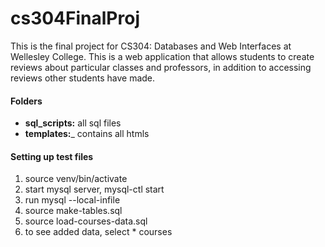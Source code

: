 # cs304FinalProj
This is the final project for CS304: Databases and Web Interfaces at Wellesley College. This is a web application that allows students to create reviews about particular classes and professors, in addition to accessing reviews other students have made.

#### Folders
- __sql_scripts:__ all sql files
- __templates:___ contains all htmls

#### Setting up test files
1. source venv/bin/activate
2. start mysql server, mysql-ctl start
3. run mysql --local-infile
4. source make-tables.sql
5. source load-courses-data.sql
6. to see added data, select * courses
